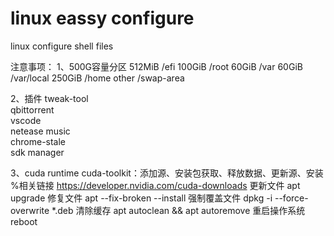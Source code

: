 # linux eassy configure
linux configure shell files

注意事项：
1、500G容量分区
  512MiB /efi
  100GiB /root
  60GiB /var
  60GiB /var/local
  250GiB /home
  other /swap-area

2、插件
  tweak-tool\
  qbittorrent\
  vscode\
  netease music\
  chrome-stale\
  sdk manager
  
3、cuda runtime
  cuda-toolkit：添加源、安装包获取、释放数据、更新源、安装 %相关链接 https://developer.nvidia.com/cuda-downloads
  更新文件 apt upgrade
  修复文件 apt --fix-broken --install
  强制覆盖文件 dpkg -i --force-overwrite *.deb
  清除缓存 apt autoclean && apt autoremove
  重启操作系统 reboot
  
